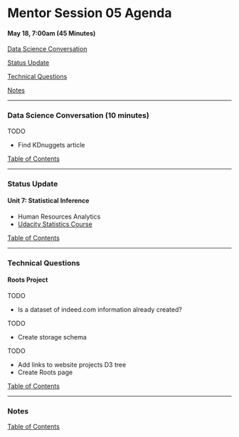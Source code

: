 # Mentor Session 05 Agenda

#### May 18, 7:00am (45 Minutes)


[Data Science Conversation](#ds_converstation)

[Status Update](#status_update)

[Technical Questions](#technical_questions)

[Notes](#notes)


---
### <a name="ds_conversation"></a> Data Science Conversation (10 minutes)
TODO
- Find KDnuggets article

[Table of Contents](#toc)


---
### <a name="status_update"></a> Status Update
#### Unit 7: Statistical Inference
- Human Resources Analytics
- [Udacity Statistics Course](https://classroom.udacity.com/courses/st101)

[Table of Contents](#toc)


---
### <a name="technical_questions"></a> Technical Questions 

#### Roots Project
TODO
- Is a dataset of indeed.com information already created?

TODO
- Create storage schema

TODO
- Add links to website projects D3 tree
- Create Roots page

[Table of Contents](#toc)


---
### <a name="notes"></a> Notes

[Table of Contents](#toc)


